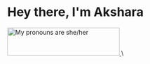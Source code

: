 <h1> Hey there, I'm Akshara </h1>
<a href="https://pronouns.vercel.app" title="Add pronouns to your own profile">
  <img src="https://pronouns.vercel.app/she/her?flag=bi?gradient=blu" width="256" height="64" alt="My pronouns are she/her">
</a>
\
